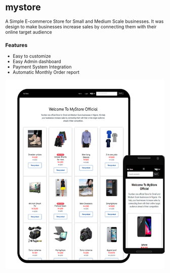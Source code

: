 # mystore
A Simple E-commerce Store for Small and Medium Scale businesses. 
It was design to make businesses increase sales by connecting them with their online target audience
<h3>Features</h3>
<ul>
  <li>Easy to customize</li>
  <li>Easy Admin dashboard</li>
  <li>Payment System Integration</li>
  <li>
Automatic Monthly Order report</li>
 </ul>

<div>
<img src="img/mystore222.PNG" width="700" height="600">
</div>
